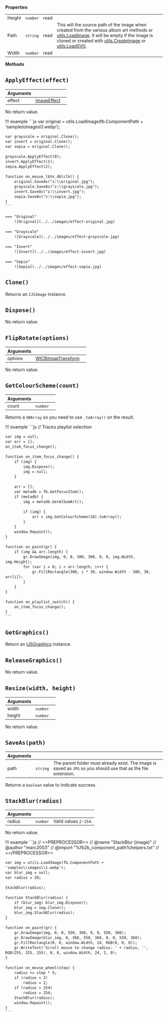 **Properties**

|||||
|---|---|---|---|
|Height|`number`|read|
|Path|`string`|read|This will the source path of the image when created from the various album art methods or [utils.LoadImage](../namespaces/utils.md#utilsloadimagepath-max_size). It will be empty if the image is cloned or created with [utils.CreateImage](../namespaces/utils.md#utilscreateimagewidth-height) or [utils.LoadSVG](../namespaces/utils.md#utilsloadsvgpath_or_xml-max_width).|
|Width|`number`|read|

**Methods**

## `ApplyEffect(effect)`
|Arguments|||
|---|---|---|
|effect|[ImageEffect](../flags.md#imageeffect)|

No return value.

!!! example
	```js
	var original = utils.LoadImage(fb.ComponentPath + 'samples\\images\\1.webp');

	var grayscale = original.Clone();
	var invert = original.Clone();
	var sepia = original.Clone();

	grayscale.ApplyEffect(0);
	invert.ApplyEffect(1);
	sepia.ApplyEffect(2);

	function on_mouse_lbtn_dblclk() {
		original.SaveAs("z:\\original.jpg");
		grayscale.SaveAs("z:\\grayscale.jpg");
		invert.SaveAs("z:\\invert.jpg");
		sepia.SaveAs("z:\\sepia.jpg");
	}
	```

	=== "Original"
		![Original](../../images/effect-original.jpg)

	=== "Grayscale"
		![Grayscale](../../images/effect-grayscale.jpg)

	=== "Invert"
		![Invert](../../images/effect-invert.jpg)

	=== "Sepia"
		![Sepia](../../images/effect-sepia.jpg)

## `Clone()`
Returns an `IJSImage` instance.

## `Dispose()`
No return value.

## `FlipRotate(options)`
|Arguments|||
|---|---|---|
|options|[WICBitmapTransform](../flags.md#wicbitmaptransform)|

No return value.

## `GetColourScheme(count)`
|Arguments|||
|---|---|---|
|count|`number`|

Returns a `VBArray` so you need to use `.toArray()` on the result.

!!! example
	```js
	// Tracks playlist selection

	var img = null;
	var arr = [];
	on_item_focus_change();

	function on_item_focus_change() {
		if (img) {
			img.Dispose();
			img = null;
		}

		arr = [];
		var metadb = fb.GetFocusItem();
		if (metadb) {
			img = metadb.GetAlbumArt();

			if (img) {
				arr = img.GetColourScheme(10).toArray();
			}
		}
		window.Repaint();
	}

	function on_paint(gr) {
		if (img && arr.length) {
			gr.DrawImage(img, 0, 0, 300, 300, 0, 0, img.Width, img.Height);
			for (var i = 0; i < arr.length; i++) {
				gr.FillRectangle(300, i * 30, window.Width - 300, 30, arr[i]);
			}
		}
	}

	function on_playlist_switch() {
		on_item_focus_change();
	}
	```

## `GetGraphics()`
Return an [IJSGraphics](IJSGraphics.md) instance.

## `ReleaseGraphics()`
No return value.

## `Resize(width, height)`
|Arguments|||
|---|---|---|
|width|`number`|
|height|`number`|

No return value.

## `SaveAs(path)`
|Arguments|||
|---|---|---|
|path|`string`|The parent folder must already exist. The image is saved as `JPG` so you should use that as the file extension.|

Returns a `boolean` value to indicate success.

## `StackBlur(radius)`
|Arguments|||
|---|---|---|
|radius|`number`|Valid values `2`-`254`.|

No return value.

!!! example
	```js
	// ==PREPROCESSOR==
	// @name "StackBlur (image)"
	// @author "marc2003"
	// @import "%fb2k_component_path%helpers.txt"
	// ==/PREPROCESSOR==

	var img = utils.LoadImage(fb.ComponentPath + 'samples\\images\\1.webp');
	var blur_img = null;
	var radius = 20;

	StackBlur(radius);

	function StackBlur(radius) {
		if (blur_img) blur_img.Dispose();
		blur_img = img.Clone();
		blur_img.StackBlur(radius);
	}

	function on_paint(gr) {
		gr.DrawImage(img, 0, 0, 550, 368, 0, 0, 550, 368);
		gr.DrawImage(blur_img, 0, 368, 550, 368, 0, 0, 550, 368);
		gr.FillRectangle(0, 0, window.Width, 24, RGB(0, 0, 0));
		gr.WriteText('Scroll mouse to change radius: ' + radius, '', RGB(255, 255, 255), 0, 0, window.Width, 24, 2, 0);
	}

	function on_mouse_wheel(step) {
		radius += step * 5;
		if (radius < 2)
			radius = 2;
		if (radius > 254)
			radius = 254;
		StackBlur(radius);
		window.Repaint();
	}
	```
